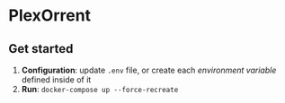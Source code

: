 # PlexOrrent

## Get started

1. **Configuration**: update `.env` file, or create each *environment variable* defined inside of it
2. **Run**: `docker-compose up --force-recreate`
